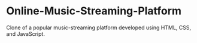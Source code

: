 # Online-Music-Streaming-Platform
Clone of a popular music-streaming platform developed using HTML, CSS, and JavaScript. 

